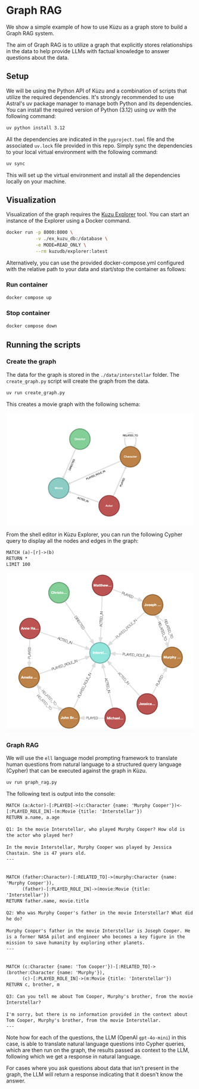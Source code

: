# Graph RAG

We show a simple example of how to use Kùzu as a graph store to build a Graph RAG system.

The aim of Graph RAG is to utilize a graph that explicitly stores relationships in the data to
help provide LLMs with factual knowledge to answer questions about the data.

## Setup

We will be using the Python API of Kùzu and a combination of scripts that utilize the required
dependencies. It's strongly recommended to use Astral's uv package manager to manage both Python
and its dependencies. You can install the required version of Python (3.12) using uv with the
following command:

```bash
uv python install 3.12
```

All the dependencies are indicated in the `pyproject.toml` file and the associated `uv.lock` file
provided in this repo. Simply sync the dependencies to your local virtual environment with the
following command:

```bash
uv sync
```

This will set up the virtual environment and install all the dependencies locally on your machine.

## Visualization

Visualization of the graph requires the [Kuzu Explorer](https://github.com/kuzudb/explorer) tool.
You can start an instance of the Explorer using a Docker command.
```bash
docker run -p 8000:8000 \
           -v ./ex_kuzu_db:/database \
           -e MODE=READ_ONLY \
           --rm kuzudb/explorer:latest
```
Alternatively, you can use the provided docker-compose.yml configured with the relative path to your data and start/stop the container as follows:

### Run container

```bash
docker compose up
```

### Stop container

```bash
docker compose down
```

## Running the scripts

### Create the graph

The data for the graph is stored in the `./data/interstellar` folder. The `create_graph.py` script
will create the graph from the data.

```bash
uv run create_graph.py
```

This creates a movie graph with the following schema:

![](./assets/movie-schema.png)

From the shell editor in Kùzu Explorer, you can run the following Cypher query to display all the
nodes and edges in the graph:

```cypher
MATCH (a)-[r]->(b)
RETURN *
LIMIT 100
```

![](./assets/interstellar-graph.png)


### Graph RAG

We will use the `ell` language model prompting framework to translate human questions from natural
language to a structured query language (Cypher) that can be executed against the graph in Kùzu.

```bash
uv run graph_rag.py
```

The following text is output into the console:

```
MATCH (a:Actor)-[:PLAYED]->(c:Character {name: 'Murphy Cooper'})<-[:PLAYED_ROLE_IN]-(m:Movie {title: 'Interstellar'})
RETURN a.name, a.age

Q1: In the movie Interstellar, who played Murphy Cooper? How old is the actor who played her?

In the movie Interstellar, Murphy Cooper was played by Jessica Chastain. She is 47 years old.
---


MATCH (father:Character)-[:RELATED_TO]->(murphy:Character {name: 'Murphy Cooper'}), 
      (father)-[:PLAYED_ROLE_IN]->(movie:Movie {title: 'Interstellar'})
RETURN father.name, movie.title

Q2: Who was Murphy Cooper's father in the movie Interstellar? What did he do?

Murphy Cooper's father in the movie Interstellar is Joseph Cooper. He is a former NASA pilot and engineer who becomes a key figure in the mission to save humanity by exploring other planets.
---


MATCH (c:Character {name: 'Tom Cooper'})-[:RELATED_TO]->(brother:Character {name: 'Murphy'}), 
      (c)-[:PLAYED_ROLE_IN]->(m:Movie {title: 'Interstellar'})
RETURN c, brother, m

Q3: Can you tell me about Tom Cooper, Murphy's brother, from the movie Interstellar?

I'm sorry, but there is no information provided in the context about Tom Cooper, Murphy's brother, from the movie Interstellar.
---
```

Note how for each of the questions, the LLM (OpenAI `gpt-4o-mini`) in this case, is able to translate
natural language questions into Cypher queries, which are then run on the graph, the results passed
as context to the LLM, following which we get a response in natural language.

For cases where you ask questions about data that isn't present in the graph, the LLM will return
a response indicating that it doesn't know the answer.


